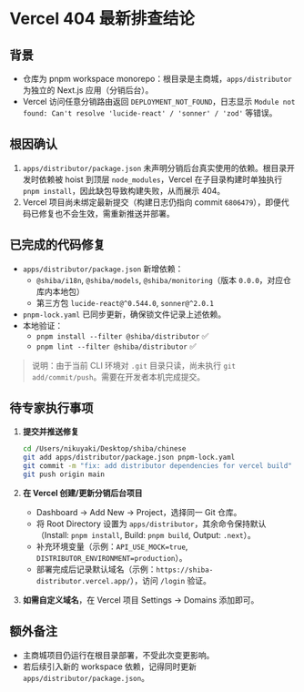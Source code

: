 # Vercel 404 最新排查结论

## 背景

- 仓库为 pnpm workspace monorepo：根目录是主商城，`apps/distributor` 为独立的 Next.js 应用（分销后台）。
- Vercel 访问任意分销路由返回 `DEPLOYMENT_NOT_FOUND`，日志显示 `Module not found: Can't resolve 'lucide-react' / 'sonner' / 'zod'` 等错误。

## 根因确认

1. `apps/distributor/package.json` 未声明分销后台真实使用的依赖。根目录开发时依赖被 hoist 到顶层 `node_modules`，Vercel 在子目录构建时单独执行 `pnpm install`，因此缺包导致构建失败，从而展示 404。
2. Vercel 项目尚未绑定最新提交（构建日志仍指向 commit `6806479`），即便代码已修复也不会生效，需重新推送并部署。

## 已完成的代码修复

- `apps/distributor/package.json` 新增依赖：
  - `@shiba/i18n`, `@shiba/models`, `@shiba/monitoring`（版本 `0.0.0`，对应仓库内本地包）
  - 第三方包 `lucide-react@^0.544.0`, `sonner@^2.0.1`
- `pnpm-lock.yaml` 已同步更新，确保锁文件记录上述依赖。
- 本地验证：
  - `pnpm install --filter @shiba/distributor` ✅
  - `pnpm lint --filter @shiba/distributor` ✅

> 说明：由于当前 CLI 环境对 `.git` 目录只读，尚未执行 `git add/commit/push`。需要在开发者本机完成提交。

## 待专家执行事项

1. **提交并推送修复**
   ```bash
   cd /Users/nikuyaki/Desktop/shiba/chinese
   git add apps/distributor/package.json pnpm-lock.yaml
   git commit -m "fix: add distributor dependencies for vercel build"
   git push origin main
   ```
2. **在 Vercel 创建/更新分销后台项目**
   - Dashboard → Add New → Project，选择同一 Git 仓库。
   - 将 Root Directory 设置为 `apps/distributor`，其余命令保持默认（Install: `pnpm install`, Build: `pnpm build`, Output: `.next`）。
   - 补充环境变量（示例：`API_USE_MOCK=true`, `DISTRIBUTOR_ENVIRONMENT=production`）。
   - 部署完成后记录默认域名（示例：`https://shiba-distributor.vercel.app/`），访问 `/login` 验证。

3. **如需自定义域名**，在 Vercel 项目 Settings → Domains 添加即可。

## 额外备注

- 主商城项目仍运行在根目录部署，不受此次变更影响。
- 若后续引入新的 workspace 依赖，记得同时更新 `apps/distributor/package.json`。
